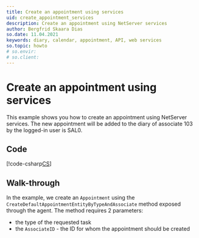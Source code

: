 ```yaml
---
title: Create an appointment using services
uid: create_appointment_services
description: Create an appointment using NetServer services
author: Bergfrid Skaara Dias
so.date: 11.04.2021
keywords: diary, calendar, appointment, API, web services
so.topic: howto
# so.envir:
# so.client:
---
```


# Create an appointment using services

This example shows you how to create an appointment using NetServer services. The new appointment will be added to the diary of associate 103 by the logged-in user is SAL0.

## Code

[!code-csharp[CS](includes/create-apt-services.cs)]

## Walk-through

In the example, we create an `Appointment` using the `CreateDefaultAppointmentEntityByTypeAndAssociate` method exposed through the agent. The method requires 2 parameters:

* the type of the requested task
* the `AssociateID` - the ID for whom the appointment should be created

<!-- Referenced links -->
